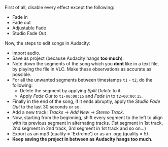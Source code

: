 First of all, disable every effect except the following:

 - Fade in
 - Fade out
 - Adjustable Fade
 - Studio Fade Out


Now, the steps to edit songs in Audacity:

 - Import audio.
 - Save as project (because Audacity hangs **too much**).
 - Note down the segments of the song which you **dont** like in a text file, by playing the file in VLC. Make these observations as accurate as possible.
 - For all the unwanted segments between timestamps `t1` - `t2`, do the following:
   - Delete the segment by applying *Split Delete* to it.
   - Apply *Fade Out* to `t1-00:00:15` and *Fade In* to `t2+00:00:15`.
 - Finally in the end of the song, if it ends abruptly, apply the *Studio Fade Out* to the last 30 seconds or so.
 - Add a new track; *Tracks* -> *Add New* -> *Stereo Track*.
 - Now, starting from the beginning, shift every segment to the left to align with its previous segment in alternating tracks. (1st segment in 1st track, 2nd segment in 2nd track, 3rd segment in 1st track and so on...)
 - Export as an mp3 (quality = 'Extreme') or as an .ogg (quality = 5).
 - **Keep saving the project in between as Audacity hangs too much.**

